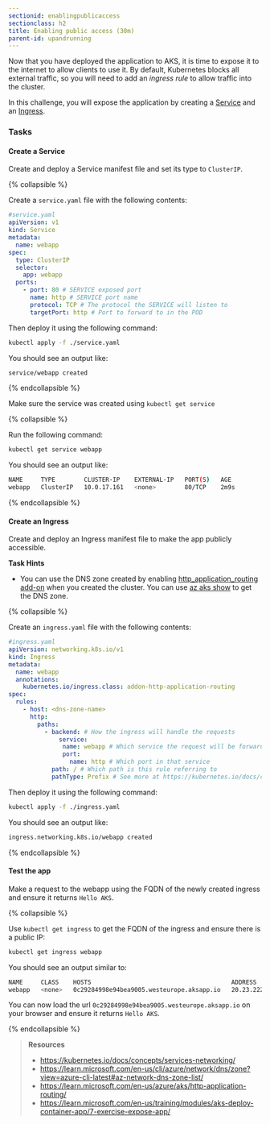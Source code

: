 ```yaml
---
sectionid: enablingpublicaccess
sectionclass: h2
title: Enabling public access (30m)
parent-id: upandrunning
---
```


Now that you have deployed the application to AKS, it is time to expose it to the internet to allow clients to use it.
By default, Kubernetes blocks all external traffic, so you will need to add an *ingress rule* to allow traffic into the cluster.

In this challenge, you will expose the application by creating a [Service](https://kubernetes.io/docs/concepts/services-networking/service/) and an [Ingress](https://kubernetes.io/docs/concepts/services-networking/ingress/).

### Tasks

#### Create a Service

Create and deploy a Service manifest file and set its type to `ClusterIP`.

{% collapsible %}

Create a `service.yaml` file with the following contents:

```yaml
#service.yaml
apiVersion: v1
kind: Service
metadata:
  name: webapp
spec:
  type: ClusterIP
  selector:
    app: webapp
  ports:
    - port: 80 # SERVICE exposed port
      name: http # SERVICE port name
      protocol: TCP # The protocol the SERVICE will listen to
      targetPort: http # Port to forward to in the POD
```

Then deploy it using the following command:

```sh
kubectl apply -f ./service.yaml
```

You should see an output like:

```sh
service/webapp created
```

{% endcollapsible %}

Make sure the service was created using `kubectl get service`

{% collapsible %}

Run the following command:

```sh
kubectl get service webapp
```

You should see an output like:

```sh
NAME     TYPE        CLUSTER-IP    EXTERNAL-IP   PORT(S)   AGE
webapp   ClusterIP   10.0.17.161   <none>        80/TCP    2m9s
```

{% endcollapsible %}

#### Create an Ingress

Create and deploy an Ingress manifest file to make the app publicly accessible.

**Task Hints**

* You can use the DNS zone created by enabling [http_application_routing add-on](https://learn.microsoft.com/en-us/azure/aks/http-application-routing) when you created the cluster. You can use [az aks show](https://learn.microsoft.com/en-us/azure/aks/http-application-routing#deploy-http-routing-cli) to get the DNS zone.

{% collapsible %}

Create an `ingress.yaml` file with the following contents:

```yaml
#ingress.yaml
apiVersion: networking.k8s.io/v1
kind: Ingress
metadata:
  name: webapp
  annotations:
    kubernetes.io/ingress.class: addon-http-application-routing
spec:
  rules:
    - host: <dns-zone-name>
      http:
        paths:
          - backend: # How the ingress will handle the requests
              service:
               name: webapp # Which service the request will be forwarded to
               port:
                 name: http # Which port in that service
            path: / # Which path is this rule referring to
            pathType: Prefix # See more at https://kubernetes.io/docs/concepts/services-networking/ingress/#path-types
```

Then deploy it using the following command:

```sh
kubectl apply -f ./ingress.yaml
```

You should see an output like:

```sh
ingress.networking.k8s.io/webapp created
```

{% endcollapsible %}

#### Test the app

Make a request to the webapp using the FQDN of the newly created ingress and ensure it returns `Hello AKS`.

{% collapsible %}

Use `kubectl get ingress` to get the FQDN of the ingress and ensure there is a public IP:

```sh
kubectl get ingress webapp
```

You should see an output similar to:

```sh
NAME     CLASS    HOSTS                                       ADDRESS        PORTS   AGE
webapp   <none>   0c29284998e94bea9005.westeurope.aksapp.io   20.23.222.68   80      52s
```

You can now load the url `0c29284998e94bea9005.westeurope.aksapp.io` on your browser and ensure it returns `Hello AKS`.

{% endcollapsible %}

> **Resources**
>
> * <https://kubernetes.io/docs/concepts/services-networking/>
> * <https://learn.microsoft.com/en-us/cli/azure/network/dns/zone?view=azure-cli-latest#az-network-dns-zone-list/>
> * <https://learn.microsoft.com/en-us/azure/aks/http-application-routing/>
> * <https://learn.microsoft.com/en-us/training/modules/aks-deploy-container-app/7-exercise-expose-app/>
